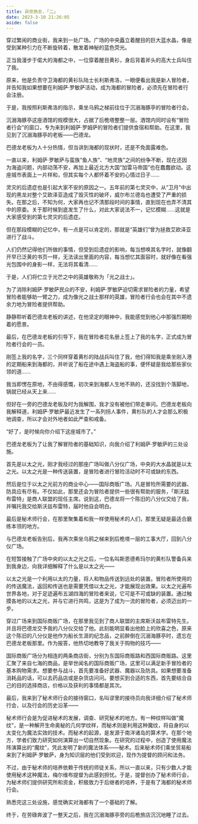 ```yaml
---
title: 异世旅志.「二」
date: 2023-3-10 21:26:05
aside: false
---
```


穿过繁闹的商业街，我来到一处广场。广场的中央矗立着醒目的巨大蓝水晶，像是受到某种引力在不断旋转着，散发着神秘的蓝色荧光。

正当我漫步于偌大的海都之中，一位穿着醒目黄衫，身后背着斧头的高大士兵叫住了我。

原来，他是负责守卫海都的黄衫队陆士长利斯弗洛，一眼便看出我是新人冒险者，并告知我如果想要在利姆萨·罗敏萨活动，成为海都的冒险者，必须先在冒险者行会注册。

于是，我按照利斯弗洛的指示，乘坐乌鸦之梯前往位于沉溺海豚亭的冒险者行会。

沉溺海豚亭这座酒馆的规模很大，占据了后桅塔整整一层。酒馆内同时设有“冒险者行会”的窗口，专为来到利姆萨·罗姆萨的冒险者们提供食宿和帮助。在这里，我见到了沉溺海豚亭的老板——巴德龙。

巴德龙老板为人十分热情，但当讲到海都的现状时，还是不免面露难色。

一直以来，利姆萨·罗敏萨与蛮族“鱼人族”、“地灵族”之间的纷争不断，现在还因为海盗问题，内部动荡不安，再加上最近北方大国“加雷马帝国”也在蠢蠢欲动。这座城市表面上一片样和，但其实每个人都怀着不安的心情过日子......

灵灾的后遗症也是引起大家不安的原因之一。五年前的第七灵灾中，从“卫月”中出现的黑龙对整个艾欧泽亚造成了毁灭性的破坏，威尔布兰德岛也遭受了严重的损失。在那之后，不知为何，大家再也记不清那段时间的事情，直到现在也弄不清其中的原委。关于那时候到底发生了什么，对此大家说法不一，记忆模糊……这就是大家感受到的第七灵灾的后遗症。

但在那段模糊的记忆中，有一点是可以肯定的，那就是“英雄们”曾为拯救艾欧泽亚进行了战斗。

人们仍然记得他们所做的事情，但受到后遗症的影响，每当想唤其名字时，就像翻开早已泛黄的书页一样，无法读出里面的内容，每当想忆其面容时，就好像在看强光包围中的身影一样，无法将其看清......

于是，人们将伫立于光芒之中的英雄敬称为「光之战士」。

为了消除利姆萨·罗敏萨民众的不安，利姆萨·罗敏萨迫切需求冒险者的力量，希望冒险者能够助一臂之力，成为像光之战士那样的英雄，冒险者行会也会在其中不遗余力地为冒险者提供帮助。

静静聆听着巴德龙老板的讲述，在他坚定的眼神中，我能感觉到他心中那强烈期盼着的愿景。

最后，在巴德龙老板的引导下，我在冒险者花名册上签上了我的名字，正式成为冒险者行会的一员。

刚签上我的名字，三个同样穿着黄杉的陆战兵叫住了我，他们得知我是乘坐刚入港的定期船来到海都的，并听说了船在途中遇上海盗船的事，便怀疑是我给那些家伙领的道......

我当即愣在原地，不由得感慨，初次来到海都人生地不熟的，还没找到个落脚地，锅就已经从天上来……

但好在一旁的巴德龙老板及时为我解围，我才没有被他们带走审问。巴德龙老板向我解释道，利姆萨·罗敏萨最近发生了一系列拐人事件，黄杉队的人才会那么积极地调查，所以才会对外地者如此严查和戒备。

“好了，是时候向你介绍下这座城市了。”

巴德龙老板为了让我了解冒险者的基础知识，向我介绍了利姆萨·罗敏萨的三处设施。

首先是以太之光，刚才我经过的那座广场叫做八分仪广场，中央的大水晶就是以太之光。以太之光是一种传送装置，是冒险者进行冒险活动时不可或缺的东西。

然后是位于以太之光前方的商业中心——国际商贩广场。凡是冒险所需要的武器、防具应有尽有。不仅如此，那里还会为冒险者提供一些很有帮助的服务，「斯沃兹布雷特」是商人联盟的现任主席。说到这，巴德龙将一个陈旧的八分仪交给了我，并嘱托我交给斯沃兹布雷特，届时他自会明白。

最后是秘术师行会，在那里聚集着和我一样使用秘术的人们，那里无疑是最适合磨练本领的地方。

与巴德龙老板告别后，我再次乘坐乌鸦之梯来到后桅塔一层的工事大厅，回到八分仪广场。

在短暂接触了广场中央的以太之光之后，一位名叫斯恩德希玛尔的黄杉队警备兵来到我身边，向我详细解释了什么是以太之光——

以太之光是一个利用以太的力量，将人和物品传送到远处的装置。冒险者所使用的的传送魔法，返回和传送也是需要凭借以太之光，才能展现出效果。以太之光遍布世界各地，对于足迹遍布五湖四海的冒险者来说，它可是不可或缺的装置。通过触摸各地的以太之光，并与它进行共鸣，这是为了成为一流的冒险者，必须迈出的一步。

穿过广场来到国际商贩广场，在那里我见到了商人联盟的主席斯沃兹布雷特先生。并且将巴德龙交予我的八分仪交给了他。此刻能明显看出他脸上的欣喜之色，原来这个陈旧的八分仪是他作为船长生涯的纪念品，之前醉倒在沉溺海豚亭时，遗忘在巴德龙老板那里。作为报答，他热切地教导了我关于购物的技巧——

国际商贩广场分为相连的两条商店街，分别为东国际商贩路和西国际商贩路。这里汇聚了来自七海的商品，是举世闻名的国际商贩广场，这里可以满足新手冒险者的基本购物需求。想要参与战斗，首先要准备好武器、魔器以及防具。如果想要准备消耗品的话，可以去药品店或是杂货店问问。要想买到合适的东西，首先要结合自己的目的选择商店，价格以及获利的事情都是其次。

最后，我来到了秘术师行会的接待窗口，名叫谬里的接待员向我详细介绍了秘术师行会，以及行会的历史沿革——

秘术师行会是为促进秘术的发展，调查、研究秘术的地方。有一种纹样叫做"魔纹"，是一种解开生命奥秘的几何学纹样，而秘术则是利用这种魔纹，将自身的以太变化为魔法实效的技术。而秘术的起源，是发源于南洋诸岛的算术学。在那个地方，学者们致力研究如何演算出一切自然现象。在研究的过程中，创造了使用魔法阵演算出的“魔纹”，凭此发明了新的魔法体系——秘术。后来秘术师们乘坐贸易船来到了利姆萨·罗敏萨，身为知识层的他们受到欢迎，现作为提督的顾问和法务。

不过，由于秘术师的培养依赖于传统的师徒关系，所以一直以来，只有少数人才能使用秘术这种魔法，梅尔维布提督为此感到担忧。于是，提督创办了秘术师行会，为秘术师们提供研究所和资金，积极致力于后继者的培养，于是有了海都的秘术师行会。

熟悉完这三处设施，感觉确实对海都有了一个基础的了解。

终于，在劳碌奔波了一整天之后，我在沉溺海豚亭旁的后桅旅店沉沉地睡了过去。

